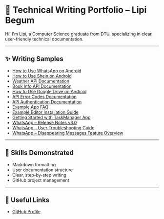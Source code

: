 #  📘 Technical Writing Portfolio – Lipi Begum

Hi! I'm Lipi, a Computer Science graduate from DTU, specializing in clear, user-friendly technical documentation.

---

## ✨ Writing Samples

- [How to Use WhatsApp on Android](whatsapp-guide.md)
- [How to Use Shein on Android](Shein-Guide.md)
- [Weather API Documentation](weather-api-doc.md)
- [Book Info API Documentation](BOOK-Info-doc.md)
- [How to Use Google Drive on Android](google-drive-guide.md)
- [API Error Codes Documentation](API-error-codes.md)
- [API Authentication Documentation](ApI-Authentication-Doc.md)
- [Example App FAQ](example-app-faq.md)
- [Example Editor Installation Guide](example-editor-installation-guide.md)
- [Getting Started with TaskManager App](getting-started-taskmanager.md)
- [WhatsApp – Release Notes v3.0](release-notes-whatsapp-v3.md)
- [WhatsApp – User Troubleshooting Guide](whatsapp-troubleshooting-guide.md)
- [WhatsApp – Disappearing Messages Feature Overview](whatsapp-disappearing-messages-overview.md)





  
---

##  🧠 Skills Demonstrated

- Markdown formatting
- User documentation structure
- Clear, step-by-step writing
- GitHub project management
  
---

## 🔗 Useful Links

- [GitHub Profile](https://github.com/lipi-tech)
